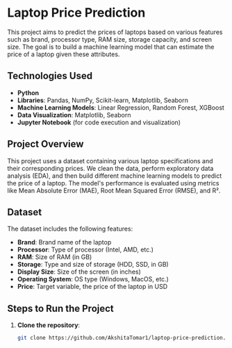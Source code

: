 
# Laptop Price Prediction

This project aims to predict the prices of laptops based on various features such as brand, processor type, RAM size, storage capacity, and screen size. The goal is to build a machine learning model that can estimate the price of a laptop given these attributes.

## Technologies Used
- **Python**  
- **Libraries**: Pandas, NumPy, Scikit-learn, Matplotlib, Seaborn
- **Machine Learning Models**: Linear Regression, Random Forest, XGBoost
- **Data Visualization**: Matplotlib, Seaborn
- **Jupyter Notebook** (for code execution and visualization)

## Project Overview
This project uses a dataset containing various laptop specifications and their corresponding prices. We clean the data, perform exploratory data analysis (EDA), and then build different machine learning models to predict the price of a laptop. The model's performance is evaluated using metrics like Mean Absolute Error (MAE), Root Mean Squared Error (RMSE), and R².

## Dataset
The dataset includes the following features:
- **Brand**: Brand name of the laptop
- **Processor**: Type of processor (Intel, AMD, etc.)
- **RAM**: Size of RAM (in GB)
- **Storage**: Type and size of storage (HDD, SSD, in GB)
- **Display Size**: Size of the screen (in inches)
- **Operating System**: OS type (Windows, MacOS, etc.)
- **Price**: Target variable, the price of the laptop in USD



## Steps to Run the Project

1. **Clone the repository**:
   ```bash
   git clone https://github.com/AkshitaTomar1/laptop-price-prediction.git
